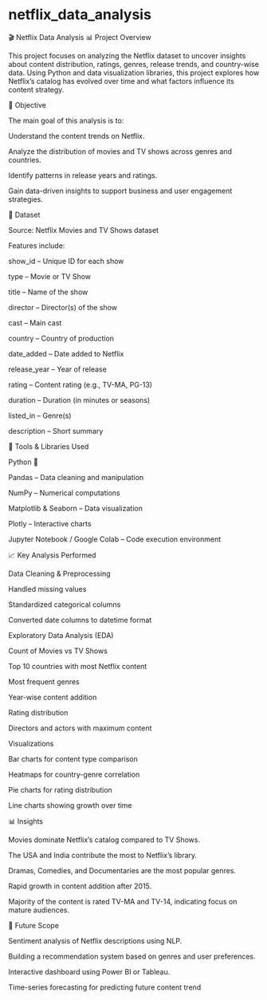 # netflix_data_analysis

🎬 Netflix Data Analysis
📊 Project Overview

This project focuses on analyzing the Netflix dataset to uncover insights about content distribution, ratings, genres, release trends, and country-wise data. Using Python and data visualization libraries, this project explores how Netflix’s catalog has evolved over time and what factors influence its content strategy.

🧠 Objective

The main goal of this analysis is to:

Understand the content trends on Netflix.

Analyze the distribution of movies and TV shows across genres and countries.

Identify patterns in release years and ratings.

Gain data-driven insights to support business and user engagement strategies.

📂 Dataset

Source: Netflix Movies and TV Shows dataset

Features include:

show_id – Unique ID for each show

type – Movie or TV Show

title – Name of the show

director – Director(s) of the show

cast – Main cast

country – Country of production

date_added – Date added to Netflix

release_year – Year of release

rating – Content rating (e.g., TV-MA, PG-13)

duration – Duration (in minutes or seasons)

listed_in – Genre(s)

description – Short summary

🧰 Tools & Libraries Used

Python 🐍

Pandas – Data cleaning and manipulation

NumPy – Numerical computations

Matplotlib & Seaborn – Data visualization

Plotly – Interactive charts

Jupyter Notebook / Google Colab – Code execution environment

📈 Key Analysis Performed

Data Cleaning & Preprocessing

Handled missing values

Standardized categorical columns

Converted date columns to datetime format

Exploratory Data Analysis (EDA)

Count of Movies vs TV Shows

Top 10 countries with most Netflix content

Most frequent genres

Year-wise content addition

Rating distribution

Directors and actors with maximum content

Visualizations

Bar charts for content type comparison

Heatmaps for country-genre correlation

Pie charts for rating distribution

Line charts showing growth over time

📊 Insights

Movies dominate Netflix’s catalog compared to TV Shows.

The USA and India contribute the most to Netflix’s library.

Dramas, Comedies, and Documentaries are the most popular genres.

Rapid growth in content addition after 2015.

Majority of the content is rated TV-MA and TV-14, indicating focus on mature audiences.

🚀 Future Scope

Sentiment analysis of Netflix descriptions using NLP.

Building a recommendation system based on genres and user preferences.

Interactive dashboard using Power BI or Tableau.

Time-series forecasting for predicting future content trend
